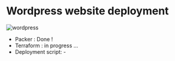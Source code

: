 # Wordpress website deployment

![wordpress](https://rawgit.com/benguichard/automation/dev/wordpress/wordpress-logo.svg)

- Packer : Done !
- Terraform : in progress ...
- Deployment script: -

